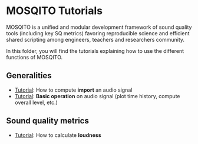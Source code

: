 # MOSQITO Tutorials

MOSQITO is a unified and modular development framework of sound quality tools (including key SQ metrics) favoring reproducible science and efficient shared scripting among engineers, teachers and researchers community.

In this folder, you will find the tutorials explaining how to use the different functions of MOSQITO.

## Generalities

- [Tutorial](./tuto_import_signal.ipynb): How to compute **import** an audio signal
- [Tutorial](./tuto_signal_basic_operations.ipynb): **Basic operation** on audio signal (plot time history, compute overall level, etc.)

## Sound quality metrics

- [Tutorial](./tuto_loudness.ipynb): How to calculate **loudness**